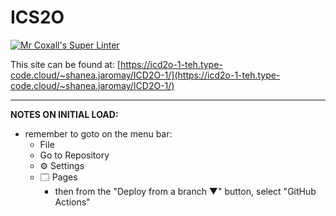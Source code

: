 # ICS2O

[![Mr Coxall's Super Linter](https://github.com/MTHS-ICD2O-1-2024/ICD2O-Unit-2-02-Shanea-Jaromay1/workflows/Mr%20Coxall's%20Super%20Linter/badge.svg)](https://github.com/MTHS-ICD2O-1-2024/ICD2O-Unit-2-02-Shanea-Jaromay1/actions)

This site can be found at: [https://icd2o-1-teh.type-code.cloud/~shanea.jaromay/ICD2O-1/](https://icd2o-1-teh.type-code.cloud/~shanea.jaromay/ICD2O-1/)

---

**NOTES ON INITIAL LOAD:**
- remember to goto on the menu bar:
  - File
  - Go to Repository
  - ⚙ Settings
  - 🗔 Pages
    - then from the "Deploy from a branch ▼" button, select "GitHub Actions"
